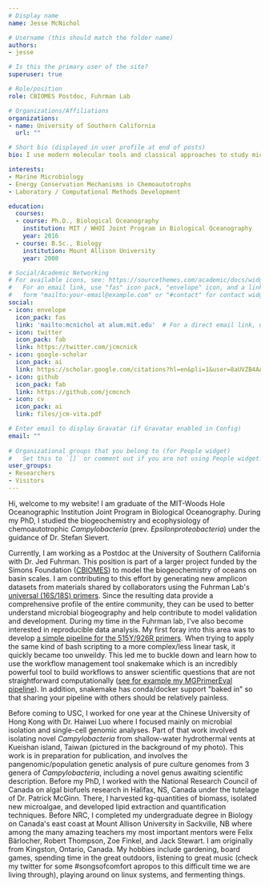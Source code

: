 ```yaml
---
# Display name
name: Jesse McNichol

# Username (this should match the folder name)
authors:
- jesse

# Is this the primary user of the site?
superuser: true

# Role/position
role: CBIOMES Postdoc, Fuhrman Lab

# Organizations/Affiliations
organizations:
- name: University of Southern California
  url: ""

# Short bio (displayed in user profile at end of posts)
bio: I use modern molecular tools and classical approaches to study microbial biogeography, physiology, and metabolism.

interests:
- Marine Microbiology
- Energy Conservation Mechanisms in Chemoautotrophs
- Laboratory / Computational Methods Development

education:
  courses:
  - course: Ph.D., Biological Oceanography
    institution: MIT / WHOI Joint Program in Biological Oceanography
    year: 2016
  - course: B.Sc., Biology
    institution: Mount Allison University
    year: 2008

# Social/Academic Networking
# For available icons, see: https://sourcethemes.com/academic/docs/widgets/#icons
#   For an email link, use "fas" icon pack, "envelope" icon, and a link in the
#   form "mailto:your-email@example.com" or "#contact" for contact widget.
social:
- icon: envelope
  icon_pack: fas
  link: 'mailto:mcnichol at alum.mit.edu'  # For a direct email link, use "mailto:test@example.org".
- icon: twitter
  icon_pack: fab
  link: https://twitter.com/jcmcnick
- icon: google-scholar
  icon_pack: ai
  link: https://scholar.google.com/citations?hl=en&pli=1&user=8aUVZB4AAAAJ
- icon: github
  icon_pack: fab
  link: https://github.com/jcmcnch
- icon: cv
  icon_pack: ai
  link: files/jcm-vita.pdf

# Enter email to display Gravatar (if Gravatar enabled in Config)
email: ""
  
# Organizational groups that you belong to (for People widget)
#   Set this to `[]` or comment out if you are not using People widget.  
user_groups:
- Researchers
- Visitors
---
```


Hi, welcome to my website! I am graduate of the MIT-Woods Hole Oceanographic Institution Joint Program in Biological Oceanography. During my PhD, I studied the biogeochemistry and ecophysiology of chemoautotrophic *Campylobacteria* (prev. *Epsilonproteobacteria*) under the guidance of Dr. Stefan Sievert.

 Currently, I am working as a Postdoc at the University of Southern California with Dr. Jed Fuhrman. This position is part of a larger project funded by the Simons Foundation ([CBIOMES](https://cbiomes.org "CBIOMES Homepage")) to model the biogeochemistry of oceans on basin scales. I am contributing to this effort by generating new amplicon datasets from materials shared by collaborators using the Fuhrman Lab's [universal (16S/18S) primers](https://sfamjournals.onlinelibrary.wiley.com/doi/full/10.1111/1462-2920.13023 "Link to Parada et al paper"). Since the resulting data provide a comprehensive profile of the entire community, they can be used to better understand microbial biogeography and help contribute to model validation and development. During my time in the Fuhrman lab, I've also become interested in reproducible data analysis. My first foray into this area was to develop [a simple pipeline for the 515Y/926R primers](https://fuhrman-lab.github.io/post/515y-926r-qiime2-pipeline/ "Fuhrman lab in-house pipeline"). When trying to apply the same kind of bash scripting to a more complex/less linear task, it quickly became too unweildy. This led me to buckle down and learn how to use the workflow management tool snakemake which is an incredibly powerful tool to build workflows to answer scientific questions that are not straightforward computationally ([see for example my MGPrimerEval pipeline](https://github.com/jcmcnch/MGPrimerEval "MGPrimerEval snakemake pipeline")). In addition, snakemake has conda/docker support "baked in" so that sharing your pipeline with others should be relatively painless.

Before coming to USC, I worked for one year at the Chinese University of Hong Kong with Dr. Haiwei Luo where I focused mainly on microbial isolation and single-cell genomic analyses. Part of that work involved isolating novel *Campylobacteria* from shallow-water hydrothermal vents at Kueishan island, Taiwan (pictured in the background of my photo). This work is in preparation for publication, and involves the pangenomic/population genetic analysis of pure culture genomes from 3 genera of *Campylobacteria*, including a novel genus awaiting scientific description. Before my PhD, I worked with the National Research Council of Canada on algal biofuels research in Halifax, NS, Canada under the tutelage of Dr. Patrick McGinn. There, I harvested kg-quantities of biomass, isolated new microalgae, and developed lipid extraction and quantification techniques. Before NRC, I completed my undergraduate degree in Biology on Canada's east coast at Mount Allison University in Sackville, NB where among the many amazing teachers my most important mentors were Felix Bärlocher, Robert Thompson, Zoe Finkel, and Jack Stewart. I am originally from Kingston, Ontario, Canada. My hobbies include gardening, board games, spending time in the great outdoors, listening to great music (check my twitter for some #songsofcomfort apropos to this difficult time we are living through), playing around on linux systems, and fermenting things.
